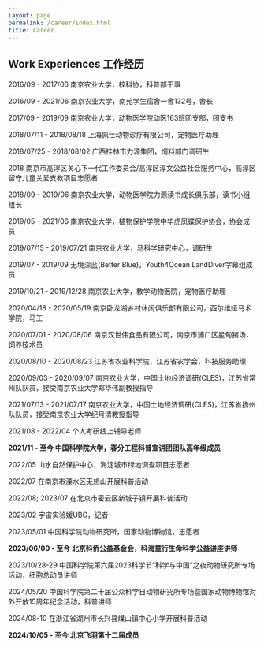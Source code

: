 ```yaml
---
layout: page
permalink: /career/index.html
title: Career
---
```


## Work Experiences 工作经历

2016/09 - 2017/06  南京农业大学，校科协，科普部干事

2016/09 - 2021/06  南京农业大学，南苑学生宿舍一舍132号，舍长

2017/09 - 2019/09  南京农业大学，动物医学院动医163班团支部，团支书

2018/07/11 - 2018/08/18  上海佩仕动物诊疗有限公司，宠物医疗助理

2018/07/25 - 2018/08/02  广西桂林市力源集团，饲料部门调研生

2018 南京市高淳区关心下一代工作委员会/高淳区淳文公益社会服务中心，高淳区留守儿童关爱支教项目志愿者

2018/09 - 2019/06  南京农业大学，动物医学院力源读书成长俱乐部，读书小组组长

2019/05 - 2021/06  南京农业大学，植物保护学院中华虎凤蝶保护协会，协会成员

2019/07/15 - 2019/07/21  南京农业大学，马科学研究中心，调研生

2019/07 - 2019/09  无境深蓝(Better Blue)，Youth4Ocean LandDiver字幕组成员

2019/10/21 - 2019/12/28  南京农业大学，教学动物医院，宠物医疗助理

2020/04/18 - 2020/05/19  南京卧龙湖乡村休闲俱乐部有限公司，西尔维娅马术学院，马工

2020/07/01 - 2020/08/06  南京汉世伟食品有限公司，南京市浦口区星甸猪场，饲养技术员

2020/08/10 - 2020/08/23  江苏省农业科学院，江苏省农学会，科技服务助理

2020/09/03 - 2020/09/07  南京农业大学，中国土地经济调研(CLES)，江苏省常州队队员，接受南京农业大学郑华伟副教授指导

2021/07/13 - 2021/07/17  南京农业大学，中国土地经济调研(CLES)，江苏省扬州队队员，接受南京农业大学纪月清教授指导

2021/08 - 2022/04 个人考研线上辅导老师

**2021/11 - 至今 中国科学院大学，春分工程科普宣讲团团队高年级成员**

2022/05 山水自然保护中心，海淀城市绿地调查项目志愿者

2022/07 在南京市溧水区无想山开展科普活动

2022/08; 2023/07 在北京市密云区新城子镇开展科普活动

2023/02 宇宙实验媛UBG，记者

2023/05/01 中国科学院动物研究所，国家动物博物馆，志愿者

**2023/06/00 - 至今 北京科侨公益基金会，科海童行生命科学公益讲座讲师**

2023/10/28-29 中国科学院第六届2023科学节“科学与中国”之夜动物研究所专场活动，细胞总动员讲师

2024/05/20 中国科学院第二十届公众科学日动物研究所专场暨国家动物博物馆对外开放15周年纪念活动，科普讲师

2024/08-10 在浙江省湖州市长兴县煤山镇中心小学开展科普活动

**2024/10/05 - 至今 北京飞羽第十二届成员**
